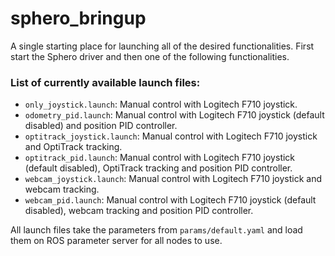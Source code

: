 # sphero_bringup

A single starting place for launching all of the desired functionalities.
First start the Sphero driver and then one of the following functionalities.

### List of currently available launch files:
- `only_joystick.launch`: Manual control with Logitech F710 joystick.
- `odometry_pid.launch`: Manual control with Logitech F710 joystick (default disabled) and position PID controller.
- `optitrack_joystick.launch`: Manual control with Logitech F710 joystick and OptiTrack tracking.
- `optitrack_pid.launch`: Manual control with Logitech F710 joystick (default disabled), OptiTrack tracking and position PID controller.
- `webcam_joystick.launch`: Manual control with Logitech F710 joystick and webcam tracking.
- `webcam_pid.launch`: Manual control with Logitech F710 joystick (default disabled), webcam tracking and position PID controller.

All launch files take the parameters from `params/default.yaml` and load them on ROS parameter server for all nodes to use.
